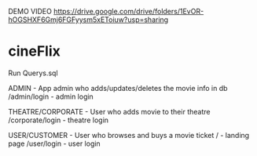 DEMO VIDEO
https://drive.google.com/drive/folders/1EvOR-hOGSHXF6Gmj6FGFyysm5xEToiuw?usp=sharing

# cineFlix
Run Querys.sql

ADMIN - App admin who adds/updates/deletes the movie info in db
/admin/login - admin login

THEATRE/CORPORATE - User who adds movie to their theatre
/corporate/login - theatre login

USER/CUSTOMER - User who browses and buys a movie ticket
/ - landing page
/user/login - user login


